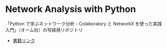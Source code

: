 # Network Analysis with Python

「Python で学ぶネットワーク分析 - Colaboratory と NetworkX を使った実践入門」（オーム社）の写経用リポジトリ

- [書籍リンク](https://www.amazon.co.jp/dp/4274224252)
